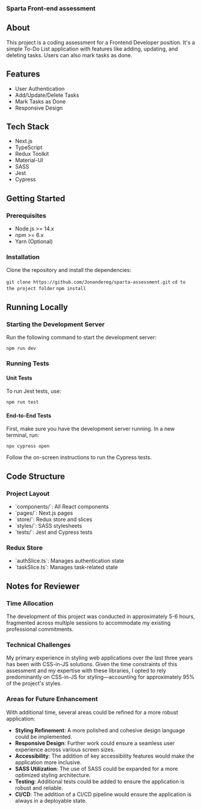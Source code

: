### Sparta Front-end assessment

## About

This project is a coding assessment for a Frontend Developer position. It's a simple To-Do List application with features like adding, updating, and deleting tasks. Users can also mark tasks as done.

## Features

- User Authentication
- Add/Update/Delete Tasks
- Mark Tasks as Done
- Responsive Design

## Tech Stack

- Next.js
- TypeScript
- Redux Toolkit
- Material-UI
- SASS
- Jest
- Cypress

## Getting Started

### Prerequisites

- Node.js >= 14.x
- npm >= 6.x
- Yarn (Optional)

### Installation

Clone the repository and install the dependencies:

`git clone https://github.com/Jonandereg/sparta-assessment.git`
`cd to the project folder`
`npm install`

## Running Locally

### Starting the Development Server

Run the following command to start the development server:

`npm run dev`

### Running Tests

#### Unit Tests

To run Jest tests, use:

`npm run test`

#### End-to-End Tests

First, make sure you have the development server running. In a new terminal, run:

`npx cypress open`

Follow the on-screen instructions to run the Cypress tests.

## Code Structure

### Project Layout

- \`components/\`: All React components
- \`pages/\`: Next.js pages
- \`store/\`: Redux store and slices
- \`styles/\`: SASS stylesheets
- \`tests/\`: Jest and Cypress tests

### Redux Store

- \`authSlice.ts\`: Manages authentication state
- \`taskSlice.ts\`: Manages task-related state

## Notes for Reviewer

### Time Allocation

The development of this project was conducted in approximately 5-6 hours, fragmented across multiple sessions to accommodate my existing professional commitments.

### Technical Challenges

My primary experience in styling web applications over the last three years has been with CSS-in-JS solutions. Given the time constraints of this assessment and my expertise with these libraries, I opted to rely predominantly on CSS-in-JS for styling—accounting for approximately 95% of the project's styles.

### Areas for Future Enhancement

With additional time, several areas could be refined for a more robust application:

- **Styling Refinement**: A more polished and cohesive design language could be implemented.
- **Responsive Design**: Further work could ensure a seamless user experience across various screen sizes.
- **Accessibility**: The addition of key accessibility features would make the application more inclusive.
- **SASS Utilization**: The use of SASS could be expanded for a more optimized styling architecture.
- **Testing**: Additional tests could be added to ensure the application is robust and reliable.
- **CI/CD**: The addition of a CI/CD pipeline would ensure the application is always in a deployable state.
